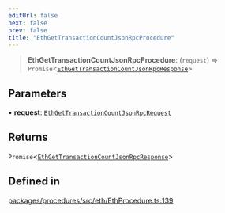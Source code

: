 ```yaml
---
editUrl: false
next: false
prev: false
title: "EthGetTransactionCountJsonRpcProcedure"
---
```


> **EthGetTransactionCountJsonRpcProcedure**: (`request`) => `Promise`\<[`EthGetTransactionCountJsonRpcResponse`](/reference/tevm/procedures/type-aliases/ethgettransactioncountjsonrpcresponse/)\>

## Parameters

• **request**: [`EthGetTransactionCountJsonRpcRequest`](/reference/tevm/procedures/type-aliases/ethgettransactioncountjsonrpcrequest/)

## Returns

`Promise`\<[`EthGetTransactionCountJsonRpcResponse`](/reference/tevm/procedures/type-aliases/ethgettransactioncountjsonrpcresponse/)\>

## Defined in

[packages/procedures/src/eth/EthProcedure.ts:139](https://github.com/qbzzt/tevm-monorepo/blob/main/packages/procedures/src/eth/EthProcedure.ts#L139)
